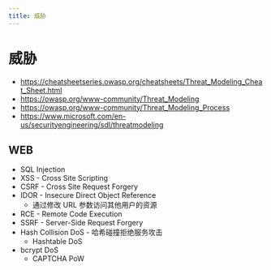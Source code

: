 ```yaml
---
title: 威胁
---
```


# 威胁

- https://cheatsheetseries.owasp.org/cheatsheets/Threat_Modeling_Cheat_Sheet.html
- https://owasp.org/www-community/Threat_Modeling
- https://owasp.org/www-community/Threat_Modeling_Process
- https://www.microsoft.com/en-us/securityengineering/sdl/threatmodeling

## WEB

- SQL Injection
- XSS - Cross Site Scripting
- CSRF - Cross Site Request Forgery
- IDOR - Insecure Direct Object Reference
  - 通过修改 URL 参数访问其他用户的资源
- RCE - Remote Code Execution
- SSRF - Server-Side Request Forgery
- Hash Collision DoS - 哈希碰撞拒绝服务攻击
  - Hashtable DoS
- bcrypt DoS
  - CAPTCHA PoW
